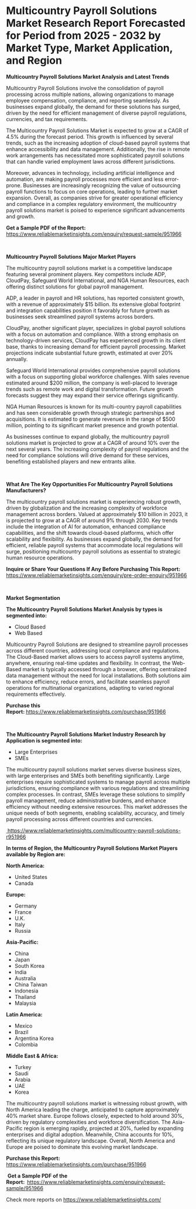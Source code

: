 <p><h1>Multicountry Payroll Solutions Market Research Report Forecasted for Period from 2025 -  2032 by Market Type, Market Application, and Region</h1></p><p><strong>Multicountry Payroll Solutions Market Analysis and Latest Trends</strong></p>
<p><p>Multicountry Payroll Solutions involve the consolidation of payroll processing across multiple nations, allowing organizations to manage employee compensation, compliance, and reporting seamlessly. As businesses expand globally, the demand for these solutions has surged, driven by the need for efficient management of diverse payroll regulations, currencies, and tax requirements. </p><p>The Multicountry Payroll Solutions Market is expected to grow at a CAGR of 4.5% during the forecast period. This growth is influenced by several trends, such as the increasing adoption of cloud-based payroll systems that enhance accessibility and data management. Additionally, the rise in remote work arrangements has necessitated more sophisticated payroll solutions that can handle varied employment laws across different jurisdictions. </p><p>Moreover, advances in technology, including artificial intelligence and automation, are making payroll processes more efficient and less error-prone. Businesses are increasingly recognizing the value of outsourcing payroll functions to focus on core operations, leading to further market expansion. Overall, as companies strive for greater operational efficiency and compliance in a complex regulatory environment, the multicountry payroll solutions market is poised to experience significant advancements and growth.</p></p>
<p><strong>Get a Sample PDF of the Report:&nbsp;</strong> <a href="https://www.reliablemarketinsights.com/enquiry/request-sample/951966?utm_campaign=2177&utm_medium=2&utm_source=Github&utm_content=ia&utm_term=06032025&utm_id=multicountry-payroll-solutions">https://www.reliablemarketinsights.com/enquiry/request-sample/951966</a></p>
<p>&nbsp;</p>
<p><strong>Multicountry Payroll Solutions Major Market Players</strong></p>
<p><p>The multicountry payroll solutions market is a competitive landscape featuring several prominent players. Key competitors include ADP, CloudPay, Safeguard World International, and NGA Human Resources, each offering distinct solutions for global payroll management.</p><p>ADP, a leader in payroll and HR solutions, has reported consistent growth, with a revenue of approximately $15 billion. Its extensive global footprint and integration capabilities position it favorably for future growth as businesses seek streamlined payroll systems across borders.</p><p>CloudPay, another significant player, specializes in global payroll solutions with a focus on automation and compliance. With a strong emphasis on technology-driven services, CloudPay has experienced growth in its client base, thanks to increasing demand for efficient payroll processing. Market projections indicate substantial future growth, estimated at over 20% annually.</p><p>Safeguard World International provides comprehensive payroll solutions with a focus on supporting global workforce challenges. With sales revenue estimated around $200 million, the company is well-placed to leverage trends such as remote work and digital transformation. Future growth forecasts suggest they may expand their service offerings significantly.</p><p>NGA Human Resources is known for its multi-country payroll capabilities and has seen considerable growth through strategic partnerships and acquisitions. It is estimated to generate revenues in the range of $500 million, pointing to its significant market presence and growth potential.</p><p>As businesses continue to expand globally, the multicountry payroll solutions market is projected to grow at a CAGR of around 10% over the next several years. The increasing complexity of payroll regulations and the need for compliance solutions will drive demand for these services, benefiting established players and new entrants alike.</p></p>
<p>&nbsp;</p>
<p><strong>What Are The Key Opportunities For Multicountry Payroll Solutions Manufacturers?</strong></p>
<p><p>The multicountry payroll solutions market is experiencing robust growth, driven by globalization and the increasing complexity of workforce management across borders. Valued at approximately $10 billion in 2023, it is projected to grow at a CAGR of around 9% through 2030. Key trends include the integration of AI for automation, enhanced compliance capabilities, and the shift towards cloud-based platforms, which offer scalability and flexibility. As businesses expand globally, the demand for efficient, reliable payroll systems that accommodate local regulations will surge, positioning multicountry payroll solutions as essential to strategic human resource operations.</p></p>
<p><strong>Inquire or Share Your Questions If Any Before Purchasing This Report:</strong> <a href="https://www.reliablemarketinsights.com/enquiry/pre-order-enquiry/951966?utm_campaign=2177&utm_medium=2&utm_source=Github&utm_content=ia&utm_term=06032025&utm_id=multicountry-payroll-solutions">https://www.reliablemarketinsights.com/enquiry/pre-order-enquiry/951966</a></p>
<p>&nbsp;</p>
<p><strong>Market Segmentation</strong></p>
<p><strong>The Multicountry Payroll Solutions Market Analysis by types is segmented into:</strong></p>
<p><ul><li>Cloud Based</li><li>Web Based</li></ul></p>
<p><p>Multicountry Payroll Solutions are designed to streamline payroll processes across different countries, addressing local compliance and regulations. The Cloud-Based market allows users to access payroll systems anytime, anywhere, ensuring real-time updates and flexibility. In contrast, the Web-Based market is typically accessed through a browser, offering centralized data management without the need for local installations. Both solutions aim to enhance efficiency, reduce errors, and facilitate seamless payroll operations for multinational organizations, adapting to varied regional requirements effectively.</p></p>
<p><strong>Purchase this Report:&nbsp;</strong><a href="https://www.reliablemarketinsights.com/purchase/951966?utm_campaign=2177&utm_medium=2&utm_source=Github&utm_content=ia&utm_term=06032025&utm_id=multicountry-payroll-solutions">https://www.reliablemarketinsights.com/purchase/951966</a></p>
<p>&nbsp;</p>
<p><strong>The Multicountry Payroll Solutions Market Industry Research by Application is segmented into:</strong></p>
<p><ul><li>Large Enterprises</li><li>SMEs</li></ul></p>
<p><p>The multicountry payroll solutions market serves diverse business sizes, with large enterprises and SMEs both benefiting significantly. Large enterprises require sophisticated systems to manage payroll across multiple jurisdictions, ensuring compliance with various regulations and streamlining complex processes. In contrast, SMEs leverage these solutions to simplify payroll management, reduce administrative burdens, and enhance efficiency without needing extensive resources. This market addresses the unique needs of both segments, enabling scalability, accuracy, and timely payroll processing across different countries and currencies.</p></p>
<p><a href="https://www.reliablemarketinsights.com/multicountry-payroll-solutions-r951966?utm_campaign=2177&utm_medium=2&utm_source=Github&utm_content=ia&utm_term=06032025&utm_id=multicountry-payroll-solutions">&nbsp;https://www.reliablemarketinsights.com/multicountry-payroll-solutions-r951966</a></p>
<p><strong>In terms of Region, the Multicountry Payroll Solutions Market Players available by Region are:</strong></p>
<p>
    <p> <strong> North America: </strong>
        <ul>
            <li>United States</li>
            <li>Canada</li>
        </ul>
        </p> 
    <p> <strong> Europe: </strong>
        <ul>
            <li>Germany</li>
            <li>France</li>
            <li>U.K.</li>
            <li>Italy</li>
            <li>Russia</li>
        </ul>
        </p> 
    <p> <strong> Asia-Pacific: </strong>
        <ul>
            <li>China</li>
            <li>Japan</li>
            <li>South Korea</li>
            <li>India</li>
            <li>Australia</li>
            <li>China Taiwan</li>
            <li>Indonesia</li>
            <li>Thailand</li>
            <li>Malaysia</li>
        </ul>
        </p> 
    <p> <strong> Latin America: </strong>
        <ul>
            <li>Mexico</li>
            <li>Brazil</li>
            <li>Argentina Korea</li>
            <li>Colombia</li>
        </ul>
        </p> 
    <p> <strong> Middle East & Africa: </strong>
        <ul>
            <li>Turkey</li>
            <li>Saudi</li>
            <li>Arabia</li>
            <li>UAE</li>
            <li>Korea</li>
        </ul>
    </p>
    </p>
<p><p>The multicountry payroll solutions market is witnessing robust growth, with North America leading the charge, anticipated to capture approximately 40% market share. Europe follows closely, expected to hold around 30%, driven by regulatory complexities and workforce diversification. The Asia-Pacific region is emerging rapidly, projected at 20%, fueled by expanding enterprises and digital adoption. Meanwhile, China accounts for 10%, reflecting its unique regulatory landscape. Overall, North America and Europe are poised to dominate this evolving market landscape.</p></p>
<p><strong>Purchase this Report: </strong><a href="https://www.reliablemarketinsights.com/purchase/951966?utm_campaign=2177&utm_medium=2&utm_source=Github&utm_content=ia&utm_term=06032025&utm_id=multicountry-payroll-solutions">https://www.reliablemarketinsights.com/purchase/951966</a></p>
<p>&nbsp;<strong>Get a Sample PDF of the Report:&nbsp;&nbsp;</strong><a href="https://www.reliablemarketinsights.com/enquiry/request-sample/951966?utm_campaign=2177&utm_medium=2&utm_source=Github&utm_content=ia&utm_term=06032025&utm_id=multicountry-payroll-solutions">https://www.reliablemarketinsights.com/enquiry/request-sample/951966</a></p>
<p><strong></strong></p>
<p>Check more reports on <a href="https://www.reliablemarketinsights.com/?utm_campaign=2177&utm_medium=2&utm_source=Github&utm_content=ia&utm_term=06032025&utm_id=multicountry-payroll-solutions">https://www.reliablemarketinsights.com/</a></p>
